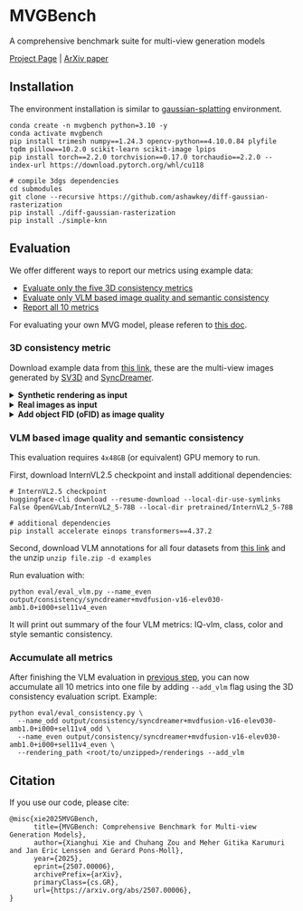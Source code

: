 # MVGBench
A comprehensive benchmark suite for multi-view generation models

[Project Page](https://virtualhumans.mpi-inf.mpg.de/MVGBench/) | [ArXiv paper](https://virtualhumans.mpi-inf.mpg.de/MVGBench/MVGBench.pdf)

## Installation

The environment installation is similar to [gaussian-splatting](https://github.com/graphdeco-inria/gaussian-splatting) environment. 

```shell
conda create -n mvgbench python=3.10 -y
conda activate mvgbench
pip install trimesh numpy==1.24.3 opencv-python==4.10.0.84 plyfile tqdm pillow==10.2.0 scikit-learn scikit-image lpips 
pip install torch==2.2.0 torchvision==0.17.0 torchaudio==2.2.0 --index-url https://download.pytorch.org/whl/cu118

# compile 3dgs dependencies 
cd submodules
git clone --recursive https://github.com/ashawkey/diff-gaussian-rasterization
pip install ./diff-gaussian-rasterization
pip install ./simple-knn
```

## Evaluation 
We offer different ways to report our metrics using example data:
- [Evaluate only the five 3D consistency metrics](#3d-consistency-metric)
- [Evaluate only VLM based image quality and semantic consistency](#vlm-based-image-quality-and-semantic-consistency)
- [Report all 10 metrics](#accumulate-all-metrics)

For evaluating your own MVG model, please referen to [this doc](). 

### 3D consistency metric

Download example data from [this link](), these are the multi-view images generated by [SV3D](https://arxiv.org/abs/2403.12008) 
and [SyncDreamer](https://arxiv.org/abs/2309.03453). 

<details>
<summary><strong>Synthetic rendering as input</strong></summary>
For input images generated by rendering, where one can accurately control the camera setup. 

Run 3dgs fitting
```shell
# 3DGS fitting 
python run_mvfit.py "example/syncdreamer+mvdfusion-v16-elev030-amb1.0+i000+sel11v4_*/*" --white_background

# evaluation
python eval/eval_consistency.py \
  --name_odd output/consistency/syncdreamer+mvdfusion-v16-elev030-amb1.0+i000+sel11v4_odd \
  --name_even output/consistency/syncdreamer+mvdfusion-v16-elev030-amb1.0+i000+sel11v4_even
```

</details>

<details>
<summary><strong>Real images as input</strong></summary>
For input images from real data, where the camera poses are unknown. 

Similar to synthetic images, we first need to do 3DGS fitting and then compute self consistency. 
We additionally need to perform an alignment on the optimized 3DGS to avoid biased metrics. 
The alignment takes output of one method as reference and aligns all others w.r.t one 3DGS fitting. 

```shell
# 3DGS fitting 
python run_mvfit.py "example/*co3d2seq*/*" --white_background

python eval/align_3dgs.py --folder_tgt output/consistency/sv3dp+co3d2seq-sv3d-v21-manual+i000_even \
  --folder_src output/consistency/syncdreamer+co3d2seq-mvdfusion-v16-manual+i000_even

# Re-render with the alignment parameters, with the --normalize_gs flag 
python render.py --normalize_gs --quiet --resolution 256 -m "output/consistency/syncdreamer+co3d2seq-mvdfusion-v16-manual+i000_*/*"

# Evaluate
python eval/eval_consistency.py \
  --name_odd output/consistency/syncdreamer+co3d2seq-mvdfusion-v16-manual+i000_odd \
  --name_even output/consistency/syncdreamer+co3d2seq-mvdfusion-v16-manual+i000_even \
  --test_name align-icp # use new rendering to evaluate 
```

</details>

<details>
<summary><strong>Add object FID (oFID) as image quality</strong></summary>

For this you will need to download reference renderings from [here]() 
After, extract it to local folder and pass the path to evaluation script:
```shell
python eval/eval_consistency.py \
  --name_odd output/consistency/syncdreamer+mvdfusion-v16-elev030-amb1.0+i000+sel11v4_odd \
  --name_even output/consistency/syncdreamer+mvdfusion-v16-elev030-amb1.0+i000+sel11v4_even \
  --rendering_path <root/to/unzipped>/renderings
```


</details>

### VLM based image quality and semantic consistency
This evaluation requires `4x48GB` (or equivalent) GPU memory to run. 

First, download InternVL2.5 checkpoint and install additional dependencies:
```shell
# InternVL2.5 checkpoint 
huggingface-cli download --resume-download --local-dir-use-symlinks False OpenGVLab/InternVL2_5-78B --local-dir pretrained/InternVL2_5-78B

# additional dependencies
pip install accelerate einops transformers==4.37.2
```
Second, download VLM annotations for all four datasets from [this link]() and the unzip `unzip file.zip -d examples`

Run evaluation with: 
```shell
python eval/eval_vlm.py --name_even output/consistency/syncdreamer+mvdfusion-v16-elev030-amb1.0+i000+sel11v4_even
```
It will print out summary of the four VLM metrics: IQ-vlm, class, color and style semantic consistency. 

### Accumulate all metrics
After finishing the VLM evaluation in [previous step](#vlm-based-image-quality-and-semantic-consistency), you can now accumulate all 10 metrics into one file by adding `--add_vlm` flag 
using the 3D consistency evaluation script. Example:
```shell
python eval/eval_consistency.py \
  --name_odd output/consistency/syncdreamer+mvdfusion-v16-elev030-amb1.0+i000+sel11v4_odd \
  --name_even output/consistency/syncdreamer+mvdfusion-v16-elev030-amb1.0+i000+sel11v4_even \
  --rendering_path <root/to/unzipped>/renderings --add_vlm
```


## Citation
If you use our code, please cite:
```
@misc{xie2025MVGBench,
      title={MVGBench: Comprehensive Benchmark for Multi-view Generation Models}, 
      author={Xianghui Xie and Chuhang Zou and Meher Gitika Karumuri and Jan Eric Lenssen and Gerard Pons-Moll},
      year={2025},
      eprint={2507.00006},
      archivePrefix={arXiv},
      primaryClass={cs.GR},
      url={https://arxiv.org/abs/2507.00006}, 
}
```
